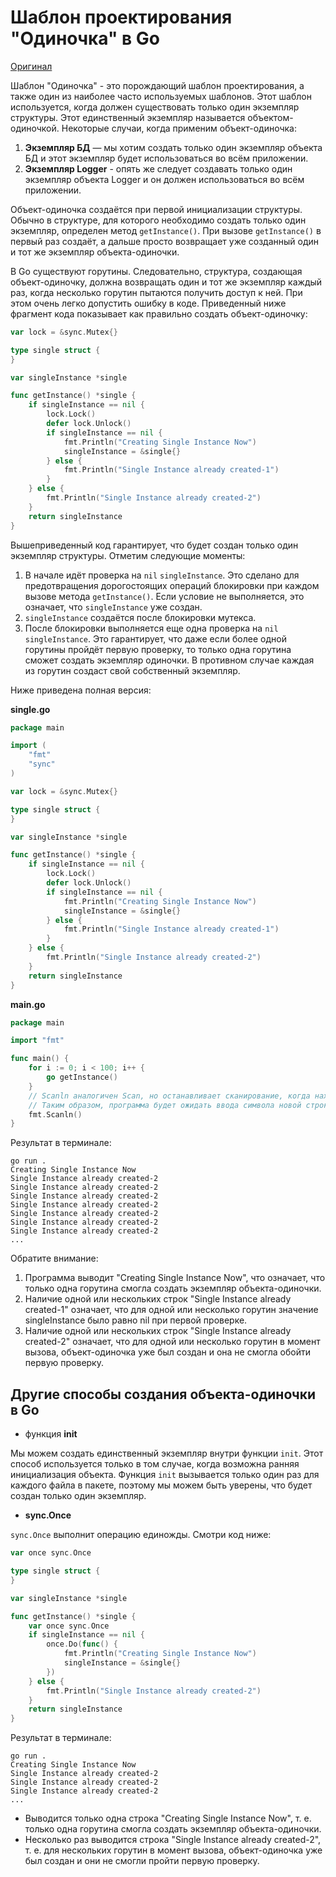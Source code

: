 # Шаблон проектирования "Одиночка" в Go

[Оригинал](https://golangbyexample.com/singleton-design-pattern-go/)

Шаблон "Одиночка" - это порождающий шаблон проектирования, а также один из наиболее
часто используемых шаблонов. Этот шаблон используется, когда должен существовать
только один экземпляр структуры. Этот единственный экземпляр называется 
объектом-одиночкой. Некоторые случаи, когда применим объект-одиночка:

1. **Экземпляр БД** — мы хотим создать только один экземпляр объекта БД и этот экземпляр 
   будет использоваться во всём приложении.
2. **Экземпляр Logger** - опять же следует создавать только один экземпляр объекта
   Logger и он должен использоваться во всём приложении.

Объект-одиночка создаётся при первой инициализации структуры. Обычно в структуре,
для которого необходимо создать только один экземпляр, определен метод 
`getInstance()`. При вызове `getInstance()` в первый раз создаёт, а дальше просто
возвращает уже созданный один и тот же экземпляр объекта-одиночки.

В Go существуют горутины. Следовательно, структура, создающая объект-одиночку,
должна возвращать один и тот же экземпляр каждый раз, когда несколько горутин 
пытаются получить доступ к ней. При этом очень легко допустить ошибку в коде.
Приведенный ниже фрагмент кода показывает как правильно создать объект-одиночку:

```go
var lock = &sync.Mutex{}

type single struct {
}

var singleInstance *single

func getInstance() *single {
    if singleInstance == nil {
        lock.Lock()
        defer lock.Unlock()
        if singleInstance == nil {
            fmt.Println("Creating Single Instance Now")
            singleInstance = &single{}
        } else {
            fmt.Println("Single Instance already created-1")
        }
    } else {
        fmt.Println("Single Instance already created-2")
    }
    return singleInstance
}
```

Вышеприведенный код гарантирует, что будет создан только один экземпляр 
структуры. Отметим следующие моменты:

1. В начале идёт проверка на `nil` `singleInstance`. Это сделано для предотвращения
   дорогостоящих операций блокировки при каждом вызове метода `getInstance()`. 
   Если условие не выполняется, это означает, что `singleInstance` уже создан.
2. `singleInstance` создаётся после блокировки мутекса.
3. После блокировки выполняется еще одна проверка на `nil` `singleInstance`. Это 
   гарантирует, что даже если более одной горутины пройдёт первую проверку,
   то только одна горутина сможет создать экземпляр одиночки. В противном случае
   каждая из горутин создаст свой собственный экземпляр.
   
Ниже приведена полная версия:

**single.go**

```go
package main

import (
    "fmt"
    "sync"
)

var lock = &sync.Mutex{}

type single struct {
}

var singleInstance *single

func getInstance() *single {
    if singleInstance == nil {
        lock.Lock()
        defer lock.Unlock()
        if singleInstance == nil {
            fmt.Println("Creating Single Instance Now")
            singleInstance = &single{}
        } else {
            fmt.Println("Single Instance already created-1")
        }
    } else {
        fmt.Println("Single Instance already created-2")
    }
    return singleInstance
}
```

**main.go**

```go
package main

import "fmt"

func main() {
    for i := 0; i < 100; i++ {
        go getInstance()
    }
    // Scanln аналогичен Scan, но останавливает сканирование, когда находит символ новой строки,
    // Таким образом, программа будет ожидать ввода символа новой строки и только после этого завершит работу
    fmt.Scanln()
}
```

Результат в терминале:
```shell
go run .
Creating Single Instance Now
Single Instance already created-2
Single Instance already created-2
Single Instance already created-2
Single Instance already created-2
Single Instance already created-2
Single Instance already created-2
Single Instance already created-2
...
```

Обратите внимание:

1. Программа выводит "Creating Single Instance Now", что означает, что только 
   одна горутина смогла создать экземпляр объекта-одиночки.
2. Наличие одной или нескольких строк "Single Instance already created-1" означает, 
   что для одной или несколько горутин значение singleInstance было равно nil при первой проверке.
3. Наличие одной или нескольких строк "Single Instance already created-2" означает,
   что для одной или несколько горутин в момент вызова, объект-одиночка уже был
   создан и она не смогла обойти первую проверку.
   
## Другие способы создания объекта-одиночки в Go

* функция **init**

Мы можем создать единственный экземпляр внутри функции `init`. Этот способ 
используется только в том случае, когда возможна ранняя инициализация объекта.
Функция `init` вызывается только один раз для каждого файла в пакете, поэтому
мы можем быть уверены, что будет создан только один экземпляр.

* **sync.Once**

`sync.Once` выполнит операцию единожды. Смотри код ниже:

```go
var once sync.Once

type single struct {
}

var singleInstance *single

func getInstance() *single {
    var once sync.Once
    if singleInstance == nil {
        once.Do(func() {
            fmt.Println("Creating Single Instance Now")
            singleInstance = &single{}
        })
    } else {
        fmt.Println("Single Instance already created-2")
    }
    return singleInstance
}
```

Результат в терминале:

```shell
go run .
Creating Single Instance Now
Single Instance already created-2
Single Instance already created-2
Single Instance already created-2
...
```

* Выводится только одна строка "Creating Single Instance Now", т. е. только
  одна горутина смогла создать экземпляр объекта-одиночки.
* Несколько раз выводится строка "Single Instance already created-2", т. е. для
  нескольких горутин в момент вызова, объект-одиночка уже был создан и они не 
  смогли пройти первую проверку.
